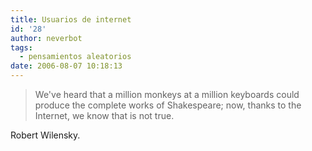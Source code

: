 ```yaml
---
title: Usuarios de internet
id: '28'
author: neverbot
tags:
  - pensamientos aleatorios
date: 2006-08-07 10:18:13
---
```


> We've heard that a million monkeys at a million keyboards could produce the complete works of Shakespeare; now, thanks to the Internet, we know that is not true.

Robert Wilensky.
